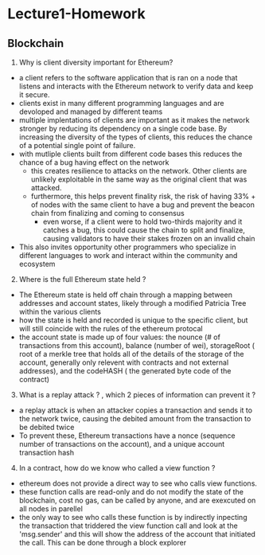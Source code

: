 # Lecture1-Homework
## Blockchain

1. Why is client diversity important for Ethereum?
  -  a client refers to the software application that is ran on a node that listens and interacts with the Ethereum network to verify data and keep it secure. 
  -  clients exist in many different programming languages and are devoloped and managed by different teams
  -  multiple implentations of clients are important as it makes the network stronger by reducing its dependency on a single code base. By increasing the diversity of      the types of clients, this reduces the chance of a potential single point of failure. 
  - with mutliple clients built from different code bases this reduces the chance of a bug having effect on the network
    - this creates resilience to attacks on the network. Other clients are unlikely exploitable in the same way as the original client that was attacked. 
    - furthermore, this helps prevent finality risk, the risk of having 33% + of nodes with the same client to have a bug and prevent the beacon chain from finalizing       and coming to consensus
        - even worse, if a client were to hold two-thirds majority and it catches a bug, this could cause the chain to split and finalize, causing validators to have             their stakes frozen on an invalid chain   
  -  This also invites opportunity other programmers who specialize in different languages to work and interact within the community and ecosystem
       
2. Where is the full Ethereum state held ?
  - The Ethereum state is held off chain through a mapping between addresses and account states, likely through a modified Patricia Tree within the various clients 
  - how the state is held and recorded is unique to the specific client, but will still coincide with the rules of the ethereum protocal 
  - the account state is made up of four values: the nounce (# of transactions from this account), balance (number of wei), storageRoot ( root of a merkle tree that holds all of the details of the storage of the account, generally only relevent with contracts and not external addresses), and the codeHASH ( the generated byte code of the contract)
    
3. What is a replay attack ? , which 2 pieces of information can prevent it ?
  - a replay attack is when an attacker copies a transaction and sends it to the network twice, causing the debited amount from the transaction to be debited twice
  - To prevent these, Ethereum transactions have a nonce (sequence number of transactions on the account), and a unique account transaction hash
   
4. In a contract, how do we know who called a view function ?
  - ethereum does not provide a direct way to see who calls view functions.
  - these function calls are read-only and do not modify the state of the blockchain, cost no gas, can be called by anyone, and are exexcuted on all nodes in parellel
  - the only way to see who calls these function is by indirectly inpecting the transaction that triddered the view function call and look at the 'msg.sender' and this will show the address of the account that initiated the call. This can be done through a block explorer
